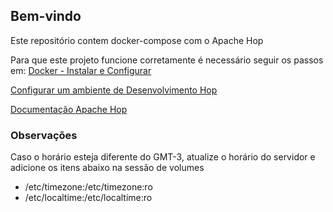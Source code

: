 ## Bem-vindo

Este repositório contem docker-compose com o Apache Hop

Para que este projeto funcione corretamente é necessário seguir os passos em: [Docker - Instalar e Configurar](https://github.com/pauloricardoferreira/docker_instalar_configurar)

[Configurar um ambiente de Desenvolvimento Hop](https://github.com/pauloricardoferreira/hop_configurar_local_desenvolvimento)

[Documentação Apache Hop](https://hop.apache.org)

### **Observações**
Caso o horário esteja diferente do GMT-3, atualize o horário do servidor e adicione os itens abaixo na sessão de volumes
- /etc/timezone:/etc/timezone:ro
- /etc/localtime:/etc/localtime:ro
